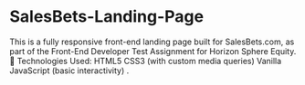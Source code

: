 # SalesBets-Landing-Page
This is a fully responsive front-end landing page built for SalesBets.com, as part of the Front-End Developer Test Assignment for Horizon Sphere Equity.  🔧 Technologies Used:  HTML5  CSS3 (with custom media queries)  Vanilla JavaScript (basic interactivity)  .
